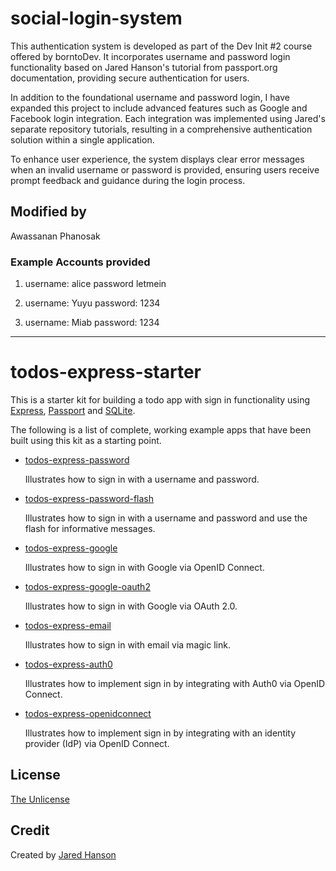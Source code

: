 # social-login-system
This authentication system is developed as part of the Dev Init #2 course offered by borntoDev. It incorporates username and password login functionality based on Jared Hanson's tutorial from passport.org documentation, providing secure authentication for users.

In addition to the foundational username and password login, I have expanded this project to include advanced features such as Google and Facebook login integration. Each integration was implemented using Jared's separate repository tutorials, resulting in a comprehensive authentication solution within a single application.

To enhance user experience, the system displays clear error messages when an invalid username or password is provided, ensuring users receive prompt feedback and guidance during the login process.

## Modified by
Awassanan Phanosak

### Example Accounts provided
1.  username: alice
    password letmein

2.  username: Yuyu
    password: 1234

3.  username: Miab
    password: 1234

---

# todos-express-starter

This is a starter kit for building a todo app with sign in functionality using
[Express](https://expressjs.com/), [Passport](https://www.passportjs.org/) and
[SQLite](https://www.sqlite.org/).

The following is a list of complete, working example apps that have been built
using this kit as a starting point.

* [todos-express-password](https://github.com/passport/todos-express-password)

  Illustrates how to sign in with a username and password.

* [todos-express-password-flash](https://github.com/passport/todos-express-password-flash)

  Illustrates how to sign in with a username and password and use the flash for
  informative messages.

* [todos-express-google](https://github.com/passport/todos-express-google)

  Illustrates how to sign in with Google via OpenID Connect.

* [todos-express-google-oauth2](https://github.com/passport/todos-express-google-oauth2)

  Illustrates how to sign in with Google via OAuth 2.0.

* [todos-express-email](https://github.com/passport/todos-express-email)

  Illustrates how to sign in with email via magic link.

* [todos-express-auth0](https://github.com/passport/todos-express-auth0)

  Illustrates how to implement sign in by integrating with Auth0 via OpenID Connect.

* [todos-express-openidconnect](https://github.com/passport/todos-express-openidconnect)

  Illustrates how to implement sign in by integrating with an identity provider (IdP) via OpenID Connect.

## License

[The Unlicense](https://opensource.org/licenses/unlicense)

## Credit

Created by [Jared Hanson](https://www.jaredhanson.me/)
